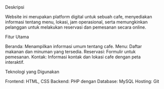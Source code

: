 Deskripsi

Website ini merupakan platform digital untuk sebuah cafe, menyediakan informasi tentang menu, lokasi, jam operasional, serta memungkinkan pelanggan untuk melakukan reservasi dan pemesanan secara online.

Fitur Utama

Beranda: Menampilkan informasi umum tentang cafe.
Menu: Daftar makanan dan minuman yang tersedia.
Reservasi: Formulir untuk pemesanan.
Kontak: Informasi kontak dan lokasi cafe dengan peta interaktif.

Teknologi yang Digunakan

Frontend: HTML, CSS
Backend: PHP dengan 
Database: MySQL
Hosting: Git
